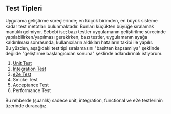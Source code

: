 ## Test Tipleri

Uygulama geliştirme süreçlerinde; en küçük birimden, en büyük sisteme kadar test metotları bulunmaktadır. Bunları küçükten büyüğe sıralamak mantıklı gelmiyor. Sebebi ise; bazı testler uygulamanın geliştirilme sürecinde yapılabilirken/yapılması gerekirken, bazı testler, uygulamanın ayağa kaldırılması sonrasında, kullanıcıların aldıkları hataların takibi ile yapılır.  
Bu yüzden, aşağıdaki test tipi sıralamasını "basitten kapsamlıya" şeklinde değilde "geliştirme başlangıcıdan sonuna" şeklinde adlandırmak istiyorum.  

1. [Unit Test](#unit-test)
3. [Integration Test](#integration-test)
5. [e2e Test](#e2e-test)
2. Smoke Test
6. Acceptance Test
7. Performance Test

Bu rehberde (şuanlık) sadece unit, integration, functional ve e2e testlerinin üzerinde duracağız. 